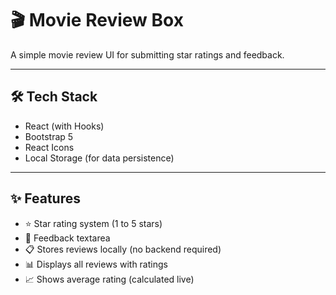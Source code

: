 # 🎬 Movie Review Box

A simple movie review UI for submitting star ratings and feedback.

---

## 🛠️ Tech Stack
- React (with Hooks)
- Bootstrap 5
- React Icons
- Local Storage (for data persistence)

---

## ✨ Features
- ⭐ Star rating system (1 to 5 stars)
- 💬 Feedback textarea
- 📋 Stores reviews locally (no backend required)
- 📊 Displays all reviews with ratings
- 📈 Shows average rating (calculated live)
